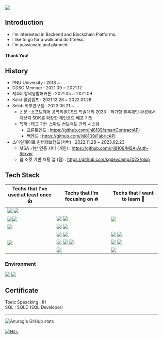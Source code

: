 <img src="https://capsule-render.vercel.app/api?type=waving&color=auto&height=200&section=header&text=jhl8109%20Github&fontSize=90" />

## Introduction
- I'm interested in Backend and Blockchain Platforms.
- I like to go for a walk and do fitness.
- I'm passionate and planned.

#### Thank You!


## History
- PNU University  : 2018 ~ ...
- GDSC Member     : 2021.09 ~ 2021.12
- 제4회 창의융합해커톤 : 2021.05 ~ 2021.09
- Kaist 몰입캠프    : 2021.12.28 ~ 2022.01.28
- Selab 학부연구생   : 2022.06.21 ~ ... 
  - 논문 : 소프트웨어 공학회(KCSE) 학술대회 2023 - 허가형 블록체인 환경에서 패브릭 SDK를 확장한 체인코드 배포 기법
  - 특허 : 태그 기반 스마트 컨트랙트 관리 시스템 
    - 프론트엔드 : https://github.com/jhl8109/smartContractAPI 
    - 백엔드 : https://github.com/jhl8109/FabricAPI 
- 스마일게이트 윈터데브캠프(서버) : 2022.11.28 ~ 2023.02.23
  - MSA 기반 인증 서버 (개인) : https://github.com/jhl8109/MSA-Auth-Server
  - 웹 소켓 기반 채팅 앱 (팀) : https://github.com/sgdevcamp2022/plop

## Tech Stack

|Techs that I've used at least once 👍|Techs that I'm focusing on 🔥| Techs that I want to learn 🌈|
|---|---|---|
|<img src="https://img.shields.io/badge/Android-3DDC84?style=flat-square&logo=Android&logoColor=white"/>&nbsp;<img src="https://img.shields.io/badge/React-000000?style=flat-square&logo=React&logoColor=white"/>|<img width=500/>|<img width=500/>|
|<img src="https://img.shields.io/badge/Node.js-339933?style=flat-square&logo=Node.js&logoColor=white"/><img src="https://img.shields.io/badge/Express-000000?style=flat-square&logo=Express&logoColor=white"/>|<img src="https://img.shields.io/badge/Spring-6DB33F?style=flat-square&logo=Spring&logoColor=white"/>&nbsp;<img src="https://img.shields.io/badge/Spring Boot-6DB33F?style=flat-square&logo=Spring Boot&logoColor=white"/>|<img src="https://img.shields.io/badge/Django-092E20?style=flat-square&logo=Django&logoColor=white"/>|
|<img src="https://img.shields.io/badge/Elasticsearch-005571?style=flat-square&logo=elasticsearch&logoColor=white"/>|<img src="https://img.shields.io/badge/MySQL-4479A1?style=flat-square&logo=MySQL&logoColor=white"/>&nbsp;<img src="https://img.shields.io/badge/MongoDB-47A248?style=flat-square&logo=MongoDB&logoColor=white"/>||
|<img width=500/>|<img src="https://img.shields.io/badge/Docker-2496ED?style=flat-square&logo=Docker&logoColor=white"/>&nbsp;<img src="https://img.shields.io/badge/Go-00ADD8?style=flat-square&logo=Go&logoColor=white"/>|<img src="https://img.shields.io/badge/Kubernetes-326CE5?style=flat-square&logo=Kubernetes&logoColor=white"/>&nbsp;<img src="https://img.shields.io/badge/Jenkins-D24939?style=flat-square&logo=Jenkins&logoColor=white"/>|
|<img src="https://img.shields.io/badge/Apache%20JMeter-D22128?style=flat-square&logo=Apache%20JMeter&logoColor=white"/>|<img src="https://img.shields.io/badge/Redis-DC382D?style=flat-square&logo=Redis&logoColor=white"/>&nbsp;<img src="https://img.shields.io/badge/Apache%20Kafka-231F20?style=flat-square&logo=Apache%20Kafka&logoColor=white"/>&nbsp;<img src="https://img.shields.io/badge/JUnit5-25A162?style=flat-square&logo=Junit5&logoColor=white"/>|<img src="https://img.shields.io/badge/Prometheus-E6522C?style=flat-square&logo=Prometheus&logoColor=white"/>&nbsp;<img src="https://img.shields.io/badge/Grafana-F46800?style=flat-square&logo=Grafana&logoColor=white"/>|
||<img src="https://img.shields.io/badge/Hyperledger-2F3134?style=flat-square&logo=Hyperledger&logoColor=white"/>|<img src="https://img.shields.io/badge/Ethereum-3C3C3D?style=flat-square&logo=Ethereum&logoColor=white"/>|

### Environment
<span><img src="https://img.shields.io/badge/macOS-000000?style=flat-square&logo=macOS&logoColor=white"/></span>
<span><img src="https://img.shields.io/badge/Linux-FCC624?style=flat-square&logo=Linux&logoColor=white"/></span>
<br>

## Certificate
Toeic Speacking : IH <br>
SQL : SQLD (SQL Developer) <br>
<hr/>

![Anurag's GitHub stats](https://github-readme-stats-git-masterrstaa-rickstaa.vercel.app/api?username=jhl8109&&show_icons=true&theme=dark)<br> <br>
[![Hits](https://hits.seeyoufarm.com/api/count/incr/badge.svg?url=https%3A%2F%2Fgithub.com%2Fjhl8109%2Fhit-counter&count_bg=%2300D4FF&title_bg=%23000000&icon=&icon_color=%23E7E7E7&title=views&edge_flat=false)](https://hits.seeyoufarm.com)                  



